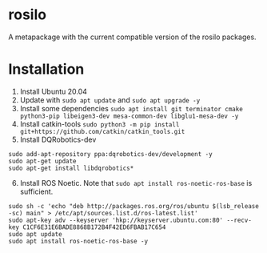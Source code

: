# rosilo
A metapackage with the current compatible version of the rosilo packages.

# Installation

1. Install Ubuntu 20.04
2. Update with `sudo apt update` and `sudo apt upgrade -y`
3. Install some dependencies `sudo apt install git terminator cmake python3-pip libeigen3-dev mesa-common-dev libglu1-mesa-dev -y`
4. Install catkin-tools
`sudo python3 -m pip install git+https://github.com/catkin/catkin_tools.git`
5. Install DQRobotics-dev
```shell
sudo add-apt-repository ppa:dqrobotics-dev/development -y
sudo apt-get update
sudo apt-get install libdqrobotics*
```
6. Install ROS Noetic. Note that `sudo apt install ros-noetic-ros-base` is sufficient.
```shell
sudo sh -c 'echo "deb http://packages.ros.org/ros/ubuntu $(lsb_release -sc) main" > /etc/apt/sources.list.d/ros-latest.list'
sudo apt-key adv --keyserver 'hkp://keyserver.ubuntu.com:80' --recv-key C1CF6E31E6BADE8868B172B4F42ED6FBAB17C654
sudo apt update
sudo apt install ros-noetic-ros-base -y
```
